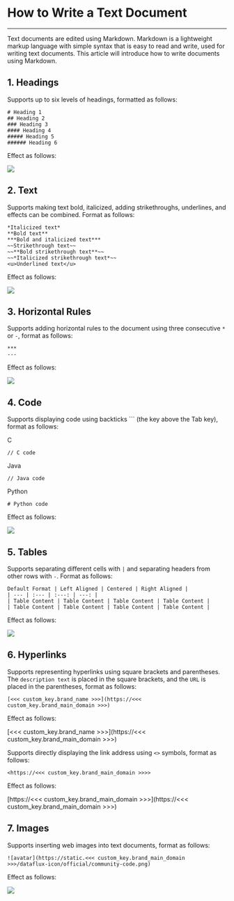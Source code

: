 # How to Write a Text Document
---

Text documents are edited using Markdown. Markdown is a lightweight markup language with simple syntax that is easy to read and write, used for writing text documents. This article will introduce how to write documents using Markdown.

## 1. Headings

Supports up to six levels of headings, formatted as follows:

```
# Heading 1
## Heading 2
### Heading 3
#### Heading 4
##### Heading 5
###### Heading 6
```

Effect as follows:

![](img/1.markdown_1.1.png)

## 2. Text

Supports making text bold, italicized, adding strikethroughs, underlines, and effects can be combined. Format as follows:

```
*Italicized text*
**Bold text**
***Bold and italicized text***
~~Strikethrough text~~ 
~~**Bold strikethrough text**~~ 
~~*Italicized strikethrough text*~~ 
<u>Underlined text</u>
```

Effect as follows:

![](img/1.markdown_2.png)

## 3. Horizontal Rules

Supports adding horizontal rules to the document using three consecutive `*` or `-`, format as follows:

```
***
---
```

Effect as follows:

![](img/1.markdown_3.png)

## 4. Code

Supports displaying code using backticks ``` (the key above the Tab key), format as follows:

C
```
// C code
```

Java
```
// Java code
```

Python
```
# Python code
```

Effect as follows:

![](img/1.markdown_4.png)

## 5. Tables

Supports separating different cells with `|` and separating headers from other rows with `-`. Format as follows:

```
Default Format | Left Aligned | Centered | Right Aligned |
| --- | :--- | :---: | ---: |
| Table Content | Table Content | Table Content | Table Content |
| Table Content | Table Content | Table Content | Table Content |
```

Effect as follows:

![](img/1.markdown_5.1.png)

## 6. Hyperlinks

Supports representing hyperlinks using square brackets and parentheses. The `description text` is placed in the square brackets, and the `URL` is placed in the parentheses, format as follows:

```
[<<< custom_key.brand_name >>>](https://<<< custom_key.brand_main_domain >>>)
```

Effect as follows:

[<<< custom_key.brand_name >>>](https://<<< custom_key.brand_main_domain >>>)

Supports directly displaying the link address using `<>` symbols, format as follows:

```
<https://<<< custom_key.brand_main_domain >>>>
```

Effect as follows:

[https://<<< custom_key.brand_main_domain >>>](https://<<< custom_key.brand_main_domain >>>)

## 7. Images

Supports inserting web images into text documents, format as follows:

```
![avatar](https://static.<<< custom_key.brand_main_domain >>>/dataflux-icon/official/community-code.png)
```

Effect as follows:

![](img/1.picture_1.png)